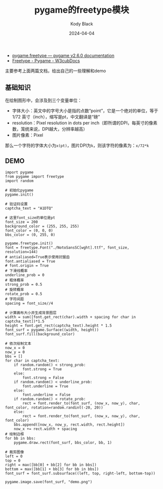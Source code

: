 ﻿---
layout:     post
title:      pygame的freetype模块
subtitle:   
date:       2024-04-04
author:     Kody Black
header-img: img/post-bg-normal.jpg
catalog: true
tags:
    - cv
---

- [pygame.freetype — pygame v2.6.0 documentation](https://www.pygame.org/docs/ref/freetype.html)
- [Freetype - Pygame - W3cubDocs](https://docs.w3cub.com/pygame/ref/freetype.html#pygame.freetype.Font.rotation)

主要参考上面两篇文档，给出自己的一些理解和demo

## 基础知识

在绘制图形中，会涉及到三个变量单位：

- 字体大小：英文中的字号大小是指的点数“point”，它是一个绝对的单位，等于 1/72 英寸（inch），缩写是pt，中文翻译是“磅”
- resolution：Pixel resolution in dots per inch（即所谓的DPI，每英寸的像素数，笼统来说，DPI越大，分辨率越高）
- 图片像素：Pixel

那么一个字符的字体大小为`x(pt)`，图片DPI为`k`，则该字符的像素为：`x/72*k`

## DEMO

```
import pygame
from pygame import freetype
import random

# 初始化pygame
pygame.init()

# 验证码设置
captcha_text = "A1DTQ"

# 这里font_size的单位是pt
font_size = 200
background_color = (255, 255, 255)
font_color = (0, 0, 0)
bbs_color = (0, 255, 0)

pygame.freetype.init()
font = freetype.Font("./NotoSansSC[wght].ttf", font_size, resolution=144)
# antialiased=True表示使用抗锯齿
font.antialiased = True
# font.origin = True
# 下滑线概率
underline_prob = 0
# 粗体概率
strong_prob = 0.5
# 旋转概率
rotate_prob = 0.5
# 字符间距
spacing = font_size//4

# 计算画布大小并生成背景图层
width = sum([font.get_rect(char).width + spacing for char in captcha_text])*1.5
height = font.get_rect(captcha_text).height * 1.5
font_surf = pygame.Surface((width, height))
font_surf.fill(background_color)

# 依次绘制文本
now_x = 0
now_y = 0
bbs = []
for char in captcha_text:
    if random.random() < strong_prob:
        font.strong = True
    else:
        font.strong = False
    if random.random() < underline_prob:
        font.underline = True
    else:
        font.underline = False
    if random.random() < rotate_prob:
        rect = font.render_to(font_surf, (now_x, now_y), char, font_color, rotation=random.randint(-20, 20))
    else:
        rect = font.render_to(font_surf, (now_x, now_y), char, font_color)
    bbs.append([now_x, now_y, rect.width, rect.height])
    now_x += rect.width + spacing
# 绘制边框
for bb in bbs:
    pygame.draw.rect(font_surf, bbs_color, bb, 1)

# 裁剪图像
left = 0
top = 0
right = max([bb[0] + bb[2] for bb in bbs])
bottom = max([bb[1] + bb[3] for bb in bbs])
font_surf = font_surf.subsurface((left, top, right-left, bottom-top))

pygame.image.save(font_surf, "demo.png")
```

